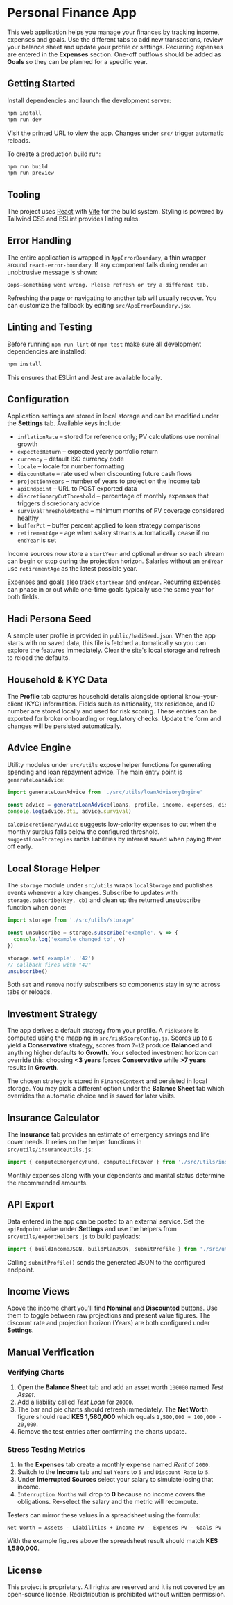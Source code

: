 # Personal Finance App

This web application helps you manage your finances by tracking income, expenses and goals. Use the different tabs to add new transactions, review your balance sheet and update your profile or settings. Recurring expenses are entered in the **Expenses** section. One-off outflows should be added as **Goals** so they can be planned for a specific year.

## Getting Started

Install dependencies and launch the development server:

```bash
npm install
npm run dev
```

Visit the printed URL to view the app. Changes under `src/` trigger automatic reloads.

To create a production build run:

```bash
npm run build
npm run preview
```

## Tooling


The project uses [React](https://react.dev/) with [Vite](https://vitejs.dev/) for the build system. Styling is powered by Tailwind CSS and ESLint provides linting rules.

## Error Handling

The entire application is wrapped in `AppErrorBoundary`, a thin wrapper around
`react-error-boundary`. If any component fails during render an unobtrusive
message is shown:

```
Oops—something went wrong. Please refresh or try a different tab.
```

Refreshing the page or navigating to another tab will usually recover. You can
customize the fallback by editing `src/AppErrorBoundary.jsx`.

## Linting and Testing

Before running `npm run lint` or `npm test` make sure all development dependencies are installed:

```bash
npm install
```

This ensures that ESLint and Jest are available locally.

## Configuration

Application settings are stored in local storage and can be modified under the **Settings** tab.  Available keys include:

- `inflationRate` – stored for reference only; PV calculations use nominal growth
- `expectedReturn` – expected yearly portfolio return
- `currency` – default ISO currency code
- `locale` – locale for number formatting
- `discountRate` – rate used when discounting future cash flows
- `projectionYears` – number of years to project on the Income tab
- `apiEndpoint` – URL to POST exported data
- `discretionaryCutThreshold` – percentage of monthly expenses that triggers discretionary advice
- `survivalThresholdMonths` – minimum months of PV coverage considered healthy
- `bufferPct` – buffer percent applied to loan strategy comparisons
- `retirementAge` – age when salary streams automatically cease if no `endYear` is set

Income sources now store a `startYear` and optional `endYear` so each stream can
begin or stop during the projection horizon. Salaries without an `endYear` use
`retirementAge` as the latest possible year.

Expenses and goals also track `startYear` and `endYear`. Recurring expenses can
phase in or out while one-time goals typically use the same year for both
fields.

## Hadi Persona Seed

A sample user profile is provided in `public/hadiSeed.json`. When the app starts
with no saved data, this file is fetched automatically so you can explore the
features immediately. Clear the site's local storage and refresh to reload the
defaults.

## Household & KYC Data

The **Profile** tab captures household details alongside optional know-your-client
(KYC) information. Fields such as nationality, tax residence, and ID number are
stored locally and used for risk scoring. These entries can be exported for
broker onboarding or regulatory checks. Update the form and changes will be
persisted automatically.

## Advice Engine

Utility modules under `src/utils` expose helper functions for generating spending and loan repayment advice.  The main entry point is `generateLoanAdvice`:

```javascript
import generateLoanAdvice from './src/utils/loanAdvisoryEngine'

const advice = generateLoanAdvice(loans, profile, income, expenses, discountRate, years)
console.log(advice.dti, advice.survival)
```

`calcDiscretionaryAdvice` suggests low‑priority expenses to cut when the monthly surplus falls below the configured threshold. `suggestLoanStrategies` ranks liabilities by interest saved when paying them off early.

## Local Storage Helper

The `storage` module under `src/utils` wraps `localStorage` and publishes events
whenever a key changes. Subscribe to updates with `storage.subscribe(key, cb)`
and clean up the returned unsubscribe function when done:

```javascript
import storage from './src/utils/storage'

const unsubscribe = storage.subscribe('example', v => {
  console.log('example changed to', v)
})

storage.set('example', '42')
// callback fires with "42"
unsubscribe()
```

Both `set` and `remove` notify subscribers so components stay in sync across
tabs or reloads.

## Investment Strategy

The app derives a default strategy from your profile. A `riskScore` is computed using the mapping in `src/riskScoreConfig.js`. Scores up to `6` yield a **Conservative** strategy, scores from `7–12` produce **Balanced** and anything higher defaults to **Growth**. Your selected investment horizon can override this: choosing **<3 years** forces **Conservative** while **>7 years** results in **Growth**.

The chosen strategy is stored in `FinanceContext` and persisted in local storage. You may pick a different option under the **Balance Sheet** tab which overrides the automatic choice and is saved for later visits.

## Insurance Calculator

The **Insurance** tab provides an estimate of emergency savings and life cover
needs. It relies on the helper functions in
`src/utils/insuranceUtils.js`:

```javascript
import { computeEmergencyFund, computeLifeCover } from './src/utils/insuranceUtils'
```

Monthly expenses along with your dependents and marital status determine the
recommended amounts.

## API Export

Data entered in the app can be posted to an external service. Set the
`apiEndpoint` value under **Settings** and use the helpers from
`src/utils/exportHelpers.js` to build payloads:

```javascript
import { buildIncomeJSON, buildPlanJSON, submitProfile } from './src/utils/exportHelpers'
```

Calling `submitProfile()` sends the generated JSON to the configured endpoint.

## Income Views

Above the income chart you'll find **Nominal** and **Discounted** buttons. Use
them to toggle between raw projections and present value figures. The discount
rate and projection horizon (Years) are both configured under **Settings**.

## Manual Verification

### Verifying Charts
1. Open the **Balance Sheet** tab and add an asset worth `100000` named *Test Asset*.
2. Add a liability called *Test Loan* for `20000`.
3. The bar and pie charts should refresh immediately. The **Net Worth** figure should read **KES 1,580,000** which equals `1,500,000 + 100,000 - 20,000`.
4. Remove the test entries after confirming the charts update.

### Stress Testing Metrics
1. In the **Expenses** tab create a monthly expense named *Rent* of `2000`.
2. Switch to the **Income** tab and set `Years` to `5` and `Discount Rate` to `5`.
3. Under **Interrupted Sources** select your salary to simulate losing that income.
4. `Interruption Months` will drop to **0** because no income covers the obligations. Re-select the salary and the metric will recompute.

Testers can mirror these values in a spreadsheet using the formula:
```
Net Worth = Assets - Liabilities + Income PV - Expenses PV - Goals PV
```
With the example figures above the spreadsheet result should match **KES 1,580,000**.

## License

This project is proprietary. All rights are reserved and it is not covered by an open-source license. Redistribution is prohibited without written permission.

